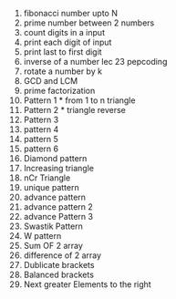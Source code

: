 1. fibonacci number upto N
2. prime number between 2 numbers 
3. count digits in a input
4. print each digit of input
5. print last to first digit 
6. inverse of a number lec 23 pepcoding
7. rotate a number by k
8. GCD and LCM
9. prime factorization
10. Pattern 1 * from 1 to n triangle 
11. Pattern 2 * triangle reverse 
12. Pattern 3
13. pattern 4
14. pattern 5
15. pattern 6
16. Diamond pattern
17. Increasing triangle
18. nCr Triangle
19. unique pattern
20. advance pattern
21. advance pattern 2
22. advance Pattern 3
23. Swastik Pattern
24. W pattern
25. Sum OF 2 array
26. difference of 2 array
27. Dublicate brackets
28. Balanced brackets
29. Next greater Elements to the right
